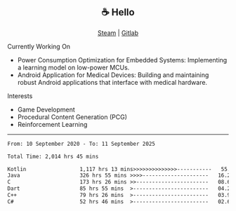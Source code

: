 <h2 align="center"> ☕ Hello </h2>

<p align="center">
  <a href="https://steamcommunity.com/id/Niforances/">Steam</a> |
  <a href="https://gitlab.com/niforances">Gitlab</a>
</p>

Currently Working On
- Power Consumption Optimization for Embedded Systems: Implementing a learning model on low-power MCUs.
- Android Application for Medical Devices: Building and maintaining robust Android applications that interface with medical hardware.

Interests
- Game Development
- Procedural Content Generation (PCG)
- Reinforcement Learning

------

<!--START_SECTION:waka-->

```txt
From: 10 September 2020 - To: 11 September 2025

Total Time: 2,014 hrs 45 mins

Kotlin                 1,117 hrs 13 mins>>>>>>>>>>>>>>-----------   55.45 %
Java                   326 hrs 55 mins >>>>---------------------   16.23 %
C                      173 hrs 26 mins >>-----------------------   08.61 %
Dart                   85 hrs 55 mins  >------------------------   04.26 %
C++                    79 hrs 26 mins  >------------------------   03.94 %
C#                     52 hrs 46 mins  >------------------------   02.62 %
```

<!--END_SECTION:waka-->
